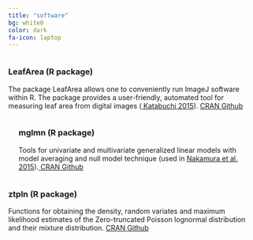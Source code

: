 ```yaml
---
title: "software"
bg: white0
color: dark
fa-icon: laptop
---
```


<div class="feature columns">
  <div class="column2 left">
    <h3>LeafArea (R package)</h3>
    <p>The package LeafArea allows one to conveniently run ImageJ software within R. The package provides a user-friendly, automated tool for measuring leaf area from digital images (<a href="http://link.springer.com/article/10.1007/s11284-015-1307-x"> Katabuchi 2015</a>). <a href="https://cran.r-project.org/web/packages/LeafArea/index.html"> CRAN </a> <a href="https://github.com/mattocci27/LeafArea">Github</a></p>
  </div>
  <div class="column2 right">
    <span class="leaf-img"></span>
  </div>
</div> <!-- end feature -->


<div class="feature columns">
  <div class="column2 left">
    <span class="mglmn-img"></span>
  </div>
  <div class="column2 right">
    <h3>mglmn (R package)</h3>
    <p>Tools for univariate and multivariate generalized linear models with model averaging and null model technique (used in <a href="http://onlinelibrary.wiley.com/doi/10.1111/jbi.12520/full"> Nakamura et al. 2015</a>).<a href="https://cran.r-project.org/web/packages/mglmn/index.html"> CRAN </a> <a href="https://github.com/mattocci27/mglmn">Github</a></p>
  </div>
</div> <!-- end feature -->


<div class="feature columns">
  <div class="column2 left">
    <h3>ztpln (R package)</h3>
    <p>Functions for obtaining the density, random variates and maximum likelihood estimates of the Zero-truncated Poisson lognormal distribution and their mixture distribution. <a href="https://cran.r-project.org/web/packages/ztpln/index.html"> CRAN </a> <a href="https://github.com/mattocci27/ztpln">Github</a></p>
  </div>
  <div class="column2 right">
    <span class="ztpln-img"></span>
  </div>
</div> <!-- end feature -->


